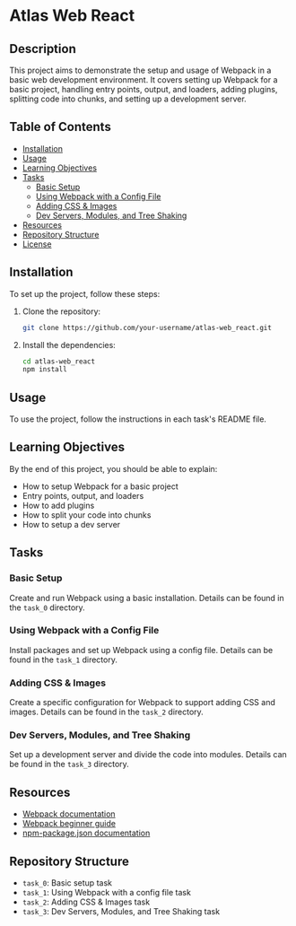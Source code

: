 # Atlas Web React

## Description

This project aims to demonstrate the setup and usage of Webpack in a basic web development environment. It covers setting up Webpack for a basic project, handling entry points, output, and loaders, adding plugins, splitting code into chunks, and setting up a development server.

## Table of Contents

- [Installation](#installation)
- [Usage](#usage)
- [Learning Objectives](#learning-objectives)
- [Tasks](#tasks)
  - [Basic Setup](#basic-setup)
  - [Using Webpack with a Config File](#using-webpack-with-a-config-file)
  - [Adding CSS & Images](#adding-css--images)
  - [Dev Servers, Modules, and Tree Shaking](#dev-servers-modules-and-tree-shaking)
- [Resources](#resources)
- [Repository Structure](#repository-structure)
- [License](#license)

## Installation

To set up the project, follow these steps:

1. Clone the repository:

   ```bash
   git clone https://github.com/your-username/atlas-web_react.git
   ```

2. Install the dependencies:

    ```bash
    cd atlas-web_react
    npm install
    ```

## Usage

To use the project, follow the instructions in each task's README file.

## Learning Objectives

By the end of this project, you should be able to explain:

- How to setup Webpack for a basic project
- Entry points, output, and loaders
- How to add plugins
- How to split your code into chunks
- How to setup a dev server

## Tasks

### Basic Setup

Create and run Webpack using a basic installation. Details can be found in the `task_0` directory.

### Using Webpack with a Config File

Install packages and set up Webpack using a config file. Details can be found in the `task_1` directory.

### Adding CSS & Images

Create a specific configuration for Webpack to support adding CSS and images. Details can be found in the `task_2` directory.

### Dev Servers, Modules, and Tree Shaking

Set up a development server and divide the code into modules. Details can be found in the `task_3` directory.

## Resources

- [Webpack documentation](https://webpack.js.org/)
- [Webpack beginner guide](https://webpack.js.org/guides/getting-started/)
- [npm-package.json documentation](https://docs.npmjs.com/cli/v7/configuring-npm/package-json)

## Repository Structure

- `task_0`: Basic setup task
- `task_1`: Using Webpack with a config file task
- `task_2`: Adding CSS & Images task
- `task_3`: Dev Servers, Modules, and Tree Shaking task

